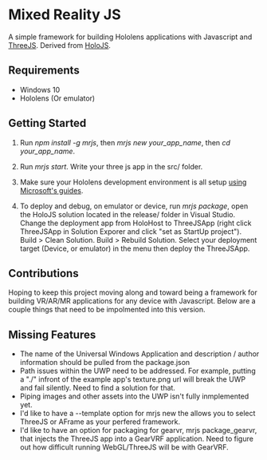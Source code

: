 # Mixed Reality JS
A simple framework for building Hololens applications with Javascript and [ThreeJS](https://github.com/mrdoob/three.js/). Derived from [HoloJS](https://github.com/Microsoft/HoloJS).

## Requirements
* Windows 10
* Hololens (Or emulator)

## Getting Started

1. Run *npm install -g mrjs*, then *mrjs new your_app_name*, then *cd your_app_name*.

2. Run *mrjs start*. Write your three js app in the src/ folder.

3. Make sure your Hololens development environment is all setup [using Microsoft's guides](https://developer.microsoft.com/en-us/windows/holographic/getting_started).

4. To deploy and debug, on emulator or device, run  *mrjs package*, open the HoloJS solution located in the release/ folder in Visual Studio. Change the deployment app from HoloHost to ThreeJSApp (right click ThreeJSApp in Solution Exporer and click "set as StartUp project"). Build > Clean Solution. Build > Rebuild Solution. Select your deployment target (Device, or emulator) in the menu then deploy the ThreeJSApp.

## Contributions
Hoping to keep this project moving along and toward being a framework for building VR/AR/MR applications for any device with Javascript. Below are a couple things that need to be impolmented into this version.

## Missing Features
* The name of the Universal Windows Application and description / author information should be pulled from the package.json
* Path issues within the UWP need to be addressed. For example, putting a "./" infront of the example app's texture.png url will break the UWP and fail silently. Need to find a solution for that.
* Piping images and other assets into the UWP isn't fully inmplemented yet.
* I'd like to have a --template option for mrjs new the allows you to select ThreeJS or AFrame as your perfered framework.
* I'd like to have an option for packaging for gearvr, mrjs package_gearvr, that injects the ThreeJS app into a GearVRF application. Need to figure out how difficult running WebGL/ThreeJS will be with GearVRF.
